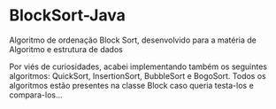 # BlockSort-Java
 Algoritmo de ordenação Block Sort, desenvolvido para a matéria de Algoritmo e estrutura de dados

 Por viés de curiosidades, acabei implementando também os seguintes algoritmos: QuickSort, InsertionSort, BubbleSort e BogoSort. Todos os algoritmos estão presentes na classe Block caso queria testa-los e compara-los...
